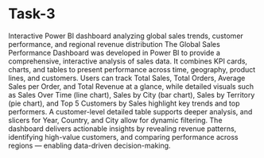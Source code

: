 # Task-3
Interactive Power BI dashboard analyzing global sales trends, customer performance, and regional revenue distribution
The Global Sales Performance Dashboard was developed in Power BI to provide a comprehensive, interactive analysis of sales data.
It combines KPI cards, charts, and tables to present performance across time, geography, product lines, and customers.
Users can track Total Sales, Total Orders, Average Sales per Order, and Total Revenue at a glance, while detailed visuals such as Sales Over Time (line chart), Sales by City (bar chart), Sales by Territory (pie chart), and Top 5 Customers by Sales highlight key trends and top performers.
A customer-level detailed table supports deeper analysis, and slicers for Year, Country, and City allow for dynamic filtering.
The dashboard delivers actionable insights by revealing revenue patterns, identifying high-value customers, and comparing performance across regions — enabling data-driven decision-making.
